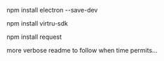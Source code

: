 npm install electron --save-dev

npm install virtru-sdk

npm install request

more verbose readme to follow when time permits...
